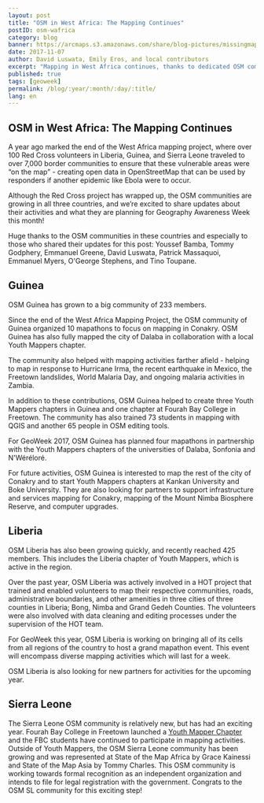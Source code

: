 ```yaml
---
layout: post
title: "OSM in West Africa: The Mapping Continues"
postID: osm-wafrica
category: blog
banner: https://arcmaps.s3.amazonaws.com/share/blog-pictures/missingmaps-blog_20171107_banner.jpg
date: 2017-11-07
author: David Luswata, Emily Eros, and local contributors
excerpt: "Mapping in West Africa continues, thanks to dedicated OSM communities in Liberia, Guinea, and Sierra Leone. Here's what they are planning for GeoWeek 2017."
published: true
tags: [geoweek]
permalink: /blog/:year/:month/:day/:title/
lang: en
---
```


## OSM in West Africa: The Mapping Continues

A year ago marked the end of the West Africa mapping project, where over 100 Red Cross volunteers in Liberia, Guinea, and Sierra Leone traveled to over 7,000 border communities to ensure that these vulnerable areas were “on the map” - creating open data in OpenStreetMap that can be used by responders if another epidemic like Ebola were to occur.

Although the Red Cross project has wrapped up, the OSM communities are growing in all three countries, and we’re excited to share updates about their activities and what they are planning for Geography Awareness Week this month!

Huge thanks to the OSM communities in these countries and especially to those who shared their updates for this post: Youssef Bamba, Tommy Godphery, Emmanuel Greene, David Luswata, Patrick Massaquoi, Emmanuel Myers, O'George Stephens, and Tino Toupane.

## Guinea

OSM Guinea has grown to a big community of 233 members.

Since the end of the West Africa Mapping Project, the OSM community of Guinea organized 10 mapathons to focus on mapping in Conakry. OSM Guinea has also fully mapped the city of Dalaba in collaboration with a local Youth Mappers chapter.

The community also helped with mapping activities farther afield - helping to map in response to Hurricane Irma, the recent earthquake in Mexico, the Freetown landslides, World Malaria Day, and ongoing malaria activities in Zambia.

In addition to these contributions, OSM Guinea helped to create three Youth Mappers chapters in Guinea and one chapter at Fourah Bay College in Freetown. The community has also trained 73 students in mapping with QGIS and another 65 people in OSM editing tools.

For GeoWeek 2017, OSM Guinea has planned four mapathons in partnership with the Youth Mappers chapters of the universities of Dalaba, Sonfonia and N'Wéréloré.

For future activities, OSM Guinea is interested to map the rest of the city of Conakry and to start Youth Mappers chapters at Kankan University and Boke University. They are also looking for partners to support infrastructure and services mapping for Conakry, mapping of the Mount Nimba Biosphere Reserve, and computer upgrades.

## Liberia

OSM Liberia has also been growing quickly, and recently reached 425 members. This includes the Liberia chapter of Youth Mappers, which is active in the region.

Over the past year, OSM Liberia was actively involved in a HOT project that trained and enabled volunteers to map their respective communities, roads, administrative boundaries, and other amenities in three cities of three counties in Liberia; Bong, Nimba and Grand Gedeh Counties. The volunteers were also involved with data cleaning and editing processes under the supervision of the HOT team.

For GeoWeek this year, OSM Liberia is working on bringing all of its cells from all regions of the country to host a grand mapathon event. This event will encompass diverse mapping activities which will last for a week.

OSM Liberia is also looking for new partners for activities for the upcoming year.


## Sierra Leone

The Sierra Leone OSM community is relatively new, but has had an exciting year. Fourah Bay College in Freetown launched a [Youth Mapper Chapter](http://www.youthmappers.org/) and the FBC students have continued to participate in mapping activities. Outside of Youth Mappers, the OSM Sierra Leone community has been growing and was represented at State of the Map Africa by Grace Kainessi and State of the Map Asia by Tommy Charles. This OSM community is working towards formal recognition as an independent organization and intends to file for legal registration with the government. Congrats to the OSM SL community for this exciting step!
